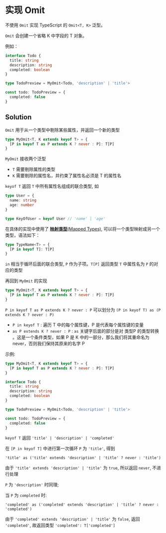 # 实现 Omit

不使用 `Omit` 实现 TypeScript 的 `Omit<T, K>` 泛型。

`Omit` 会创建一个省略 K 中字段的 T 对象。

例如：

```ts
interface Todo {
  title: string
  description: string
  completed: boolean
}

type TodoPreview = MyOmit<Todo, 'description' | 'title'>

const todo: TodoPreview = {
  completed: false
}
```

## Solution

`Omit` 用于从一个类型中剔除某些属性，并返回一个新的类型

```ts
type MyOmit<T, K extends keyof T> = {
  [P in keyof T as P extends K ? never : P]: T[P]
}
```

`MyOmit` 接收两个泛型

- `T` 需要剔除属性的类型
- `K` 需要剔除的属性名，并约束了属性名必须是 T 的属性名

`keyof T` 返回 `T` 中所有属性名组成的联合类型, 如

```ts
type User = {
  name: string
  age: number
}

type KeyOfUser = keyof User // 'name' | 'age'
```

在具体的实现中使用了 [**映射类型**(Mapped Types)](/core/mapped-types), 可以将一个类型映射成另一个类型，语法如下：

```ts
type TypeName<T> = {
  [P in keyof T]: T[P]
}
```

`in` 相当于循环后面的联合类型, `P` 作为子项。`T[P]` 返回类型 `T` 中属性名为 `P` 的对应的类型

再回到 `MyOmit` 的实现

```ts
type MyOmit<T, K extends keyof T> = {
  [P in keyof T as P extends K ? never : P]: T[P]
}
```

`P in keyof T as P extends K ? never : P` 可以划分为 `(P in keyof T) as (P extends K ? never : P)`

- `P in keyof T` : 遍历 T 中的每个属性键，P 是代表每个属性键的变量
- `as P extends K ? never : P` : `as` 关键字后面的部分是对 类型P 的类型转换 。这是一个条件类型，如果 P 是 K 中的一部分，那么我们将其重命名为 never，否则我们保持其原来的名字 P

示例:

```ts
type MyOmit<T, K extends keyof T> = {
  [P in keyof T as P extends K ? never : P]: T[P]
}

interface Todo {
  title: string
  description: string
  completed: boolean
}

type TodoPreview = MyOmit<Todo, 'description' | 'title'>

const todo: TodoPreview = {
  completed: false
}
```

`keyof T` 返回 `'title' | 'description' | 'completed'`

在 `[P in keyof T]` 中进行第一次循环 `P` 为 `'title'`, 得到

`'title' as ('title' extends 'description' | 'title' ? never : 'title')`

由于 `'title' extends 'description' | 'title'` 为 `true`, 所以返回 `never`, 不进行处理

`P` 为 `'description'` 时同理;

当 `P` 为 `completed` 时:

`'completed' as ('completed' extends 'description' | 'title' ? never : 'completed')`

由于 `'completed' extends 'description' | 'title'` 为 `false`, 返回 `'completed'`, 故返回类型 `'completed': T['completed']`
